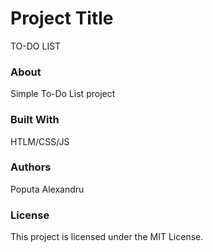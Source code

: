 # Project Title
TO-DO LIST

### About
Simple To-Do List project
### Built With
HTLM/CSS/JS

### Authors
Poputa Alexandru

### License
This project is licensed under the MIT License.

